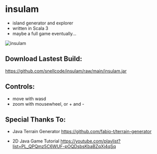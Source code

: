 # insulam
- island generator and explorer
- written in Scala 3
- maybe a full game eventually...

![insulam](http://got.solar/downloads/insulam.png)

## Download Lastest Build:
https://github.com/snellcode/insulam/raw/main/insulam.jar

## Controls: 
- move with wasd
- zoom with mousewheel, or + and -

## Special Thanks To:

- Java Terrain Generator
https://github.com/fabio-t/terrain-generator

- 2D Java Game Tutorial
https://youtube.com/playlist?list=PL_QPQmz5C6WUF-pOQDsbsKbaBZqXj4qSq
